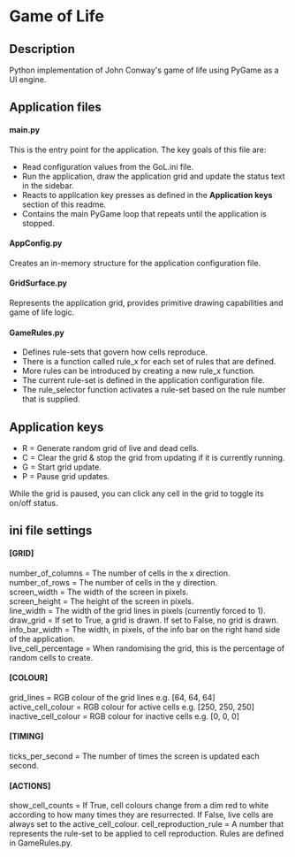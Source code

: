 # Game of Life

## Description  
Python implementation of John Conway's game of life using PyGame as a UI engine.  

## Application files  
#### main.py  
This is the entry point for the application. The key goals of this file are:  
* Read configuration values from the GoL.ini file.  
* Run the application, draw the application grid and update the status text in the sidebar.  
* Reacts to application key presses as defined in the **Application keys** section of this readme.  
* Contains the main PyGame loop that repeats until the application is stopped.  

#### AppConfig.py
Creates an in-memory structure for the application configuration file.

#### GridSurface.py
Represents the application grid, provides primitive drawing capabilities and game of life logic.

#### GameRules.py
* Defines rule-sets that govern how cells reproduce.
* There is a function called rule_x for each set of rules that are defined.
* More rules can be introduced by creating a new rule_x function. 
* The current rule-set is defined in the application configuration file.
* The rule_selector function activates a rule-set based on the rule number that is supplied.

## Application keys  
* R = Generate random grid of live and dead cells.  
* C = Clear the grid & stop the grid from updating if it is currently running.  
* G = Start grid update.  
* P = Pause grid updates.  

While the grid is paused, you can click any cell in the grid to toggle its on/off status.

## ini file settings  
#### [GRID]  
number_of_columns = The number of cells in the x direction.  
number_of_rows = The number of cells in the y direction.  
screen_width = The width of the screen in pixels.  
screen_height = The height of the screen in pixels.  
line_width = The width of the grid lines in pixels (currently forced to 1).  
draw_grid = If set to True, a grid is drawn. If set to False, no grid is drawn.  
info_bar_width = The width, in pixels, of the info bar on the right hand side of the application.  
live_cell_percentage = When randomising the grid, this is the percentage of random cells to create. 

#### [COLOUR]  
grid_lines = RGB colour of the grid lines e.g. [64, 64, 64]  
active_cell_colour = RGB colour for active cells e.g. [250, 250, 250]  
inactive_cell_colour = RGB colour for inactive cells e.g. [0, 0, 0]  

#### [TIMING] 
ticks_per_second = The number of times the screen is updated each second.

#### [ACTIONS] 
show_cell_counts = If True, cell colours change from a dim red to white according to how many times they are resurrected. If False, live cells are always set to the active_cell_colour. 
cell_reproduction_rule = A number that represents the rule-set to be applied to cell reproduction. Rules are defined in GameRules.py.
